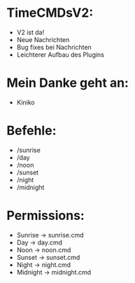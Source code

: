 # TimeCMDsV2:
- V2 ist da!
- Neue Nachrichten
- Bug fixes bei Nachrichten
- Leichterer Aufbau des Plugins
# Mein Danke geht an:
- Kiniko
# Befehle:
- /sunrise
- /day
- /noon
- /sunset
- /night
- /midnight
# Permissions:
- Sunrise -> sunrise.cmd
- Day -> day.cmd
- Noon -> noon.cmd
- Sunset -> sunset.cmd
- Night -> night.cmd
- Midnight -> midnight.cmd
